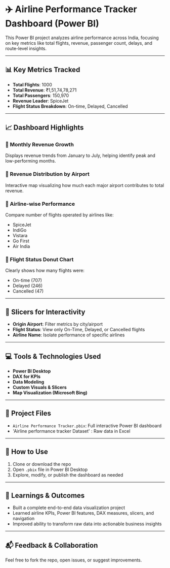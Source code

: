 # ✈️ Airline Performance Tracker Dashboard (Power BI)

This Power BI project analyzes airline performance across India, focusing on key metrics like total flights, revenue, passenger count, delays, and route-level insights.

---

## 📊 Key Metrics Tracked

- **Total Flights**: 1000
- **Total Revenue**: ₹1,51,74,78,271
- **Total Passengers**: 150,970
- **Revenue Leader**: SpiceJet
- **Flight Status Breakdown**: On-time, Delayed, Cancelled

---

## 📈 Dashboard Highlights

### 🔹 Monthly Revenue Growth
Displays revenue trends from January to July, helping identify peak and low-performing months.

### 🔹 Revenue Distribution by Airport
Interactive map visualizing how much each major airport contributes to total revenue.

### 🔹 Airline-wise Performance
Compare number of flights operated by airlines like:
- SpiceJet
- IndiGo
- Vistara
- Go First
- Air India

### 🔹 Flight Status Donut Chart
Clearly shows how many flights were:
- On-time (707)
- Delayed (246)
- Cancelled (47)

---

## 🧩 Slicers for Interactivity

- **Origin Airport**: Filter metrics by city/airport
- **Flight Status**: View only On-Time, Delayed, or Cancelled flights
- **Airline Name**: Isolate performance of specific airlines

---

## 💻 Tools & Technologies Used

- **Power BI Desktop**
- **DAX for KPIs**
- **Data Modeling**
- **Custom Visuals & Slicers**
- **Map Visualization (Microsoft Bing)**

---

## 📁 Project Files

- `Airline Performance Tracker.pbix`: Full interactive Power BI dashboard
- 'Airline performance tracker Dataset' : Raw data in Excel 

---

## 📌 How to Use

1. Clone or download the repo
2. Open `.pbix` file in Power BI Desktop
3. Explore, modify, or publish the dashboard as needed

---

## 🧠 Learnings & Outcomes

- Built a complete end-to-end data visualization project
- Learned airline KPIs, Power BI features, DAX measures, slicers, and navigation
- Improved ability to transform raw data into actionable business insights

---

## 📬 Feedback & Collaboration

Feel free to fork the repo, open issues, or suggest improvements.  
